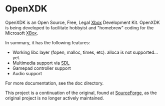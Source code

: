 OpenXDK
=======

OpenXDK is an Open Source, Free, Legal [Xbox](http://en.wikipedia.org/wiki/Xbox) Development Kit. OpenXDK is being developed to facilitate hobbyist and "homebrew" coding for the Microsoft [XBox](http://en.wikipedia.org/wiki/Xbox).

In summary, it has the following features:

- Working libc layer (fopen, malloc, times, etc). alloca is not supported... yet.
- Multimedia support via [SDL](http://libsdl.org/)
- Gamepad controller support
- Audio support

For more documentation, see the doc directory.

This project is a continuation of the original, found at [SourceForge](http://sourceforge.net/projects/openxdk/),
as the original project is no longer actively maintained.
